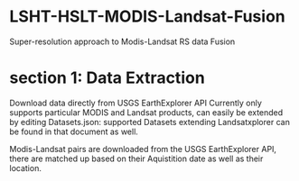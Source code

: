 # LSHT-HSLT-MODIS-Landsat-Fusion
Super-resolution approach to Modis-Landsat RS data Fusion

# section 1: Data Extraction
Download data directly from USGS EarthExplorer API 
Currently only supports particular MODIS and Landsat products, can easily be extended by editing Datasets.json:
supported Datasets extending Landsatxplorer can be found in that document as well. 

Modis-Landsat pairs are downloaded from the USGS EarthExplorer API, there are matched up based on their Aquistition date as well as
their location. 

   

